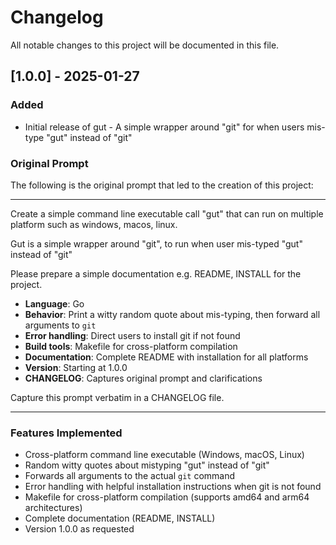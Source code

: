 # Changelog

All notable changes to this project will be documented in this file.

## [1.0.0] - 2025-01-27

### Added
- Initial release of gut - A simple wrapper around "git" for when users mis-type "gut" instead of "git"

### Original Prompt

The following is the original prompt that led to the creation of this project:

---

Create a simple command line executable call "gut" that can run on multiple platform such as windows, macos, linux.

Gut is a simple wrapper around "git", to run when user mis-typed "gut" instead of "git"

Please prepare a simple documentation e.g. README, INSTALL for the project.

*   **Language**: Go
*   **Behavior**: Print a witty random quote about mis-typing, then forward all arguments to `git`
*   **Error handling**: Direct users to install git if not found
*   **Build tools**: Makefile for cross-platform compilation
*   **Documentation**: Complete README with installation for all platforms
*   **Version**: Starting at 1.0.0
*   **CHANGELOG**: Captures original prompt and clarifications

Capture this prompt verbatim in a CHANGELOG file.

---

### Features Implemented
- Cross-platform command line executable (Windows, macOS, Linux)
- Random witty quotes about mistyping "gut" instead of "git"
- Forwards all arguments to the actual `git` command
- Error handling with helpful installation instructions when git is not found
- Makefile for cross-platform compilation (supports amd64 and arm64 architectures)
- Complete documentation (README, INSTALL)
- Version 1.0.0 as requested